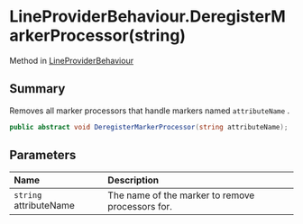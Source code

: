# LineProviderBehaviour.DeregisterMarkerProcessor(string)

Method in [LineProviderBehaviour](/docs/api/csharp/yarn.unity.lineproviderbehaviour.md)

## Summary


Removes all marker processors that handle markers named  <code>attributeName</code> .


```csharp
public abstract void DeregisterMarkerProcessor(string attributeName);
```

## Parameters

|Name|Description|
|:---|:---|
|`string` attributeName|The name of the marker to remove processors for.|

